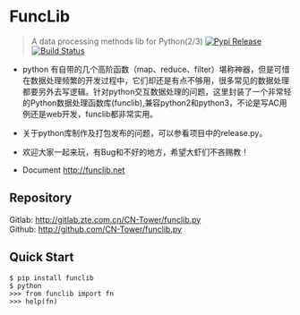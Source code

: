 # FuncLib
> A data processing methods lib for Python(2/3)
[![Pypi Release](https://img.shields.io/badge/pypi-v2.1.5-blue.svg)](https://pypi.org/project/funclib)
[![Build Status](https://travis-ci.org/CN-Tower/funclib.py.svg?branch=master)](https://travis-ci.org/CN-Tower/funclib.py)

- python 有自带的几个高阶函数（map、reduce、filter）堪称神器，但是可惜在数据处理频繁的开发过程中，它们却还是有点不够用，很多常见的数据处理都要另外去写逻辑。针对python交互数据处理的问题，这里封装了一个非常轻的Python数据处理函数库(funclib),兼容python2和python3，不论是写AC用例还是web开发，funclib都非常实用。

- 关于python库制作及打包发布的问题，可以参看项目中的release.py。

- 欢迎大家一起来玩，有Bug和不好的地方，希望大虾们不吝赐教！

- Document http://funclib.net

## Repository
Gitlab: http://gitlab.zte.com.cn/CN-Tower/funclib.py<br>
Github: http://github.com/CN-Tower/funclib.py 

## Quick Start
```
$ pip install funclib
$ python
>>> from funclib import fn
>>> help(fn)
```
